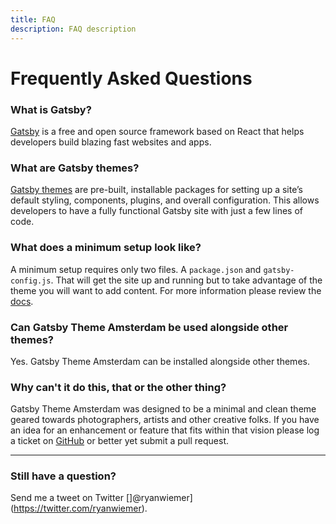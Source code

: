 ```yaml
---
title: FAQ
description: FAQ description
---
```


# Frequently Asked Questions

### What is Gatsby?

[Gatsby](https://www.gatsbyjs.org/) is a free and open source framework based on React that helps developers build blazing fast websites and apps.

### What are Gatsby themes?

[Gatsby themes](https://www.gatsbyjs.org/docs/themes/what-are-gatsby-themes) are pre-built, installable packages for setting up a site’s default styling, components, plugins, and overall configuration. This allows developers to have a fully functional Gatsby site with just a few lines of code.

### What does a minimum setup look like?

A minimum setup requires only two files. A `package.json` and `gatsby-config.js`. That will get the site up and running but to take advantage of the theme you will want to add content. For more information please review the [docs](/docs/).

### Can Gatsby Theme Amsterdam be used alongside other themes?

Yes. Gatsby Theme Amsterdam can be installed alongside other themes.

### Why can't it do this, that or the other thing?

Gatsby Theme Amsterdam was designed to be a minimal and clean theme geared towards photographers, artists and other creative folks. If you have an idea for an enhancement or feature that fits within that vision please log a ticket on [GitHub](https://github.com/ryanwiemer/gatsby-theme-amsterdam) or better yet submit a pull request.

<hr>

### Still have a question?

Send me a tweet on Twitter []@ryanwiemer](https://twitter.com/ryanwiemer).
